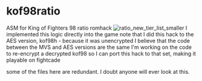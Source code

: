 # kof98ratio
ASM for King of Fighters 98 ratio romhack
![ratio_new_tier_list_smaller](https://user-images.githubusercontent.com/36766617/157869487-d1f6a24a-6d66-4ce6-9420-d967723ecae6.jpg)
I implemented this logic directly into the game
note that I did this hack to the AES version, kof98h - because it was unencrypted
I believe that the code between the MVS and AES versions are the same
I'm working on the code to re-encrypt a decrypted kof98 so I can port this hack to that set, making it playable on fightcade

some of the files here are redundant. I doubt anyone will ever look at this.
